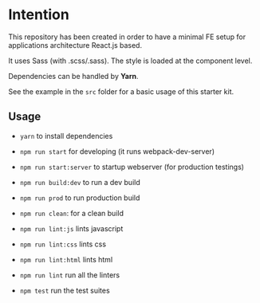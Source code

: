 # Intention

This repository has been created in order to have a minimal FE setup for applications architecture React.js based.

It uses Sass (with .scss/.sass). The style is loaded at the component level.

Dependencies can be handled by **Yarn**.

See the example in the `src` folder for a basic usage of this starter kit.


## Usage
- `yarn` to install dependencies

- `npm run start` for developing (it runs webpack-dev-server)
- `npm run start:server` to startup webserver (for production testings)

- `npm run build:dev` to run a dev build
- `npm run prod` to run production build

- `npm run clean`: for a clean build

- `npm run lint:js` lints javascript
- `npm run lint:css`  lints css
- `npm run lint:html` lints html
- `npm run lint` run all the linters

- `npm test` run the test suites

